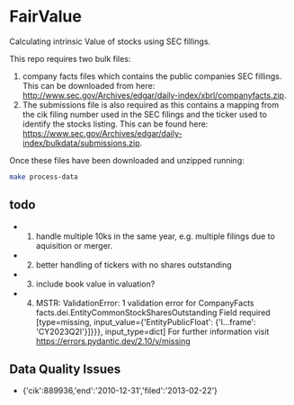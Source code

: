 # FairValue

Calculating intrinsic Value of stocks using SEC fillings.

This repo requires two bulk files:

1. company facts files which contains the public companies SEC fillings. This can be downloaded from here: http://www.sec.gov/Archives/edgar/daily-index/xbrl/companyfacts.zip.
2. The submissions file is also required as this contains a mapping from the cik filing number used in the SEC filings and the ticker used to identify the stocks listing. This can be found here: https://www.sec.gov/Archives/edgar/daily-index/bulkdata/submissions.zip.

Once these files have been downloaded and unzipped running:

```bash
make process-data
```


## todo
- 1. handle multiple 10ks in the same year, e.g. multiple filings due to aquisition or merger.
- 2. better handling of tickers with no shares outstanding
- 3. include book value in valuation?
- 4. MSTR: ValidationError: 1 validation error for CompanyFacts
    facts.dei.EntityCommonStockSharesOutstanding
    Field required [type=missing, input_value={'EntityPublicFloat': {'l...frame': 'CY2023Q2I'}]}}}, input_type=dict]
        For further information visit https://errors.pydantic.dev/2.10/v/missing

## Data Quality Issues
- {'cik':889936,'end':'2010-12-31','filed':'2013-02-22'}
